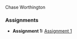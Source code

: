 Chase Worthington 

### Assignments 
- **Assignment 1:** [Assignment 1](./Assignments/Assignment_Html.pdf)